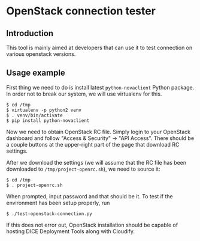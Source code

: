 OpenStack connection tester
===========================

Introduction
------------

This tool is mainly aimed at developers that can use it to test connection on
various openstack versions.

Usage example
-------------

First thing we need to do is install latest `python-novaclient` Python
package. In order not to break our system, we will use virtualenv for this.

    $ cd /tmp
    $ virtualenv -p python2 venv
    $ . venv/bin/activate
    $ pip install python-novaclient

Now we need to obtain OpenStack RC file. Simply login to your OpenStack
dashboard and follow "Access & Security" -> "API Access". There should be a
couple buttons at the upper-right part of the page that download RC settings.

After we download the settings (we will assume that the RC file has been
downloaded to `/tmp/project-openrc.sh`), we need to source it:

    $ cd /tmp
    $ . project-openrc.sh

When prompted, input password and that should be it. To test if the
environment has been setup properly, run

    $ ./test-openstack-connection.py

If this does not error out, OpenStack installation should be capable of
hosting DICE Deployment Tools along with Cloudify.
